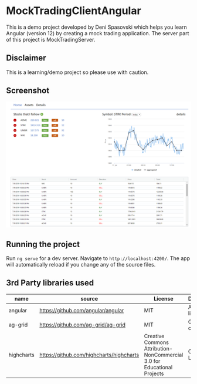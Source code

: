 # MockTradingClientAngular

This is a demo project developed by Deni Spasovski which helps you learn Angular (version 12) by creating a mock trading application.
The server part of this project is MockTradingServer.

## Disclaimer

This is a learning/demo project so please use with caution.

## Screenshot

![App Screenshot](screenshot.png 'App Screenshot')

## Running the project

Run `ng serve` for a dev server. Navigate to `http://localhost:4200/`. The app will automatically reload if you change any of the source files.

## 3rd Party libraries used

| name       | source                                   | License                                                                 | Description      |
| ---------- | ---------------------------------------- | ----------------------------------------------------------------------- | ---------------- |
| angular    | https://github.com/angular/angular       | MIT                                                                     | Angular library  |
| ag-grid    | https://github.com/ag-grid/ag-grid       | MIT                                                                     | Grid component   |
| highcharts | https://github.com/highcharts/highcharts | Creative Commons Attribution-NonCommercial 3.0 for Educational Projects | Charting Library |
